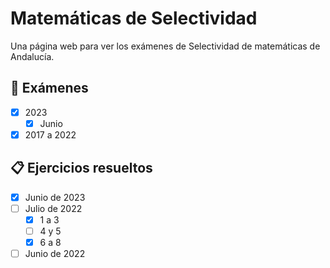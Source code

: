 # Matemáticas de Selectividad

Una página web para ver los exámenes de Selectividad de matemáticas de Andalucía.

## 📘 Exámenes

- [x] 2023
    - [x] Junio
- [x] 2017 a 2022

## 📋 Ejercicios resueltos

- [x] Junio de 2023
- [ ] Julio de 2022
    - [x] 1 a 3
    - [ ] 4 y 5
    - [x] 6 a 8
- [ ] Junio de 2022